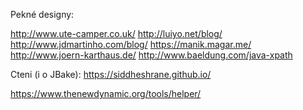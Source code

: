 Pekné designy:

http://www.ute-camper.co.uk/
http://luiyo.net/blog/
http://www.jdmartinho.com/blog/
https://manik.magar.me/
http://www.joern-karthaus.de/
http://www.baeldung.com/java-xpath


Cteni (i o JBake):
https://siddheshrane.github.io/

https://www.thenewdynamic.org/tools/helper/
